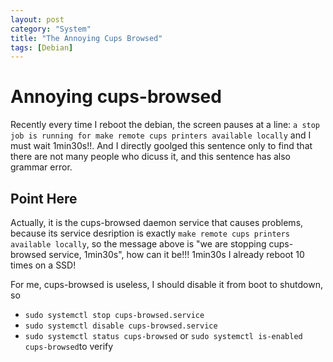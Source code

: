 ```yaml
---
layout: post
category: "System"
title: "The Annoying Cups Browsed"
tags: [Debian]
---
```

# Annoying cups-browsed

Recently every time I reboot the debian, the screen pauses at a line: `a stop job is running for make remote cups printers available locally` and I must wait 1min30s!!. And I directly goolged this sentence only to find that there are not many people who dicuss it, and this sentence has also grammar error.

## Point Here

Actually, it is the cups-browsed daemon service that causes problems, because its service desription is exactly `make remote cups printers available locally`, so the message above is "we are stopping cups-browsed service, 1min30s", how can it be!!! 1min30s I already reboot 10 times on a SSD! 

For me, cups-browsed is useless, I should disable it from boot to shutdown, so
- `sudo systemctl stop cups-browsed.service`
- `sudo systemctl disable cups-browsed.service`
- `sudo systemctl status cups-browsed` or `sudo systemctl is-enabled cups-browsed`to verify 
